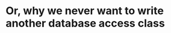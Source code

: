 Or, why we never want to write another database access class
============================================================
